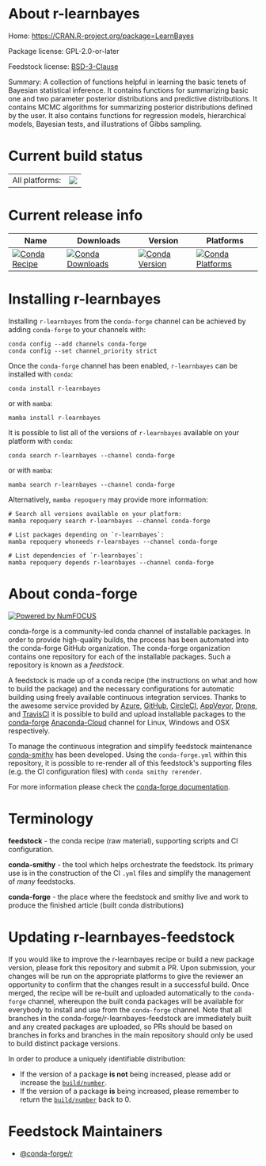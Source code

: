 About r-learnbayes
==================

Home: https://CRAN.R-project.org/package=LearnBayes

Package license: GPL-2.0-or-later

Feedstock license: [BSD-3-Clause](https://github.com/conda-forge/r-learnbayes-feedstock/blob/main/LICENSE.txt)

Summary: A collection of functions helpful in learning the basic tenets of Bayesian statistical inference.  It contains functions for summarizing basic one and two parameter posterior distributions and predictive distributions.  It contains MCMC algorithms for summarizing posterior distributions defined by the user.  It also contains functions for regression models, hierarchical models, Bayesian tests, and illustrations of Gibbs sampling.

Current build status
====================


<table><tr><td>All platforms:</td>
    <td>
      <a href="https://dev.azure.com/conda-forge/feedstock-builds/_build/latest?definitionId=1304&branchName=main">
        <img src="https://dev.azure.com/conda-forge/feedstock-builds/_apis/build/status/r-learnbayes-feedstock?branchName=main">
      </a>
    </td>
  </tr>
</table>

Current release info
====================

| Name | Downloads | Version | Platforms |
| --- | --- | --- | --- |
| [![Conda Recipe](https://img.shields.io/badge/recipe-r--learnbayes-green.svg)](https://anaconda.org/conda-forge/r-learnbayes) | [![Conda Downloads](https://img.shields.io/conda/dn/conda-forge/r-learnbayes.svg)](https://anaconda.org/conda-forge/r-learnbayes) | [![Conda Version](https://img.shields.io/conda/vn/conda-forge/r-learnbayes.svg)](https://anaconda.org/conda-forge/r-learnbayes) | [![Conda Platforms](https://img.shields.io/conda/pn/conda-forge/r-learnbayes.svg)](https://anaconda.org/conda-forge/r-learnbayes) |

Installing r-learnbayes
=======================

Installing `r-learnbayes` from the `conda-forge` channel can be achieved by adding `conda-forge` to your channels with:

```
conda config --add channels conda-forge
conda config --set channel_priority strict
```

Once the `conda-forge` channel has been enabled, `r-learnbayes` can be installed with `conda`:

```
conda install r-learnbayes
```

or with `mamba`:

```
mamba install r-learnbayes
```

It is possible to list all of the versions of `r-learnbayes` available on your platform with `conda`:

```
conda search r-learnbayes --channel conda-forge
```

or with `mamba`:

```
mamba search r-learnbayes --channel conda-forge
```

Alternatively, `mamba repoquery` may provide more information:

```
# Search all versions available on your platform:
mamba repoquery search r-learnbayes --channel conda-forge

# List packages depending on `r-learnbayes`:
mamba repoquery whoneeds r-learnbayes --channel conda-forge

# List dependencies of `r-learnbayes`:
mamba repoquery depends r-learnbayes --channel conda-forge
```


About conda-forge
=================

[![Powered by
NumFOCUS](https://img.shields.io/badge/powered%20by-NumFOCUS-orange.svg?style=flat&colorA=E1523D&colorB=007D8A)](https://numfocus.org)

conda-forge is a community-led conda channel of installable packages.
In order to provide high-quality builds, the process has been automated into the
conda-forge GitHub organization. The conda-forge organization contains one repository
for each of the installable packages. Such a repository is known as a *feedstock*.

A feedstock is made up of a conda recipe (the instructions on what and how to build
the package) and the necessary configurations for automatic building using freely
available continuous integration services. Thanks to the awesome service provided by
[Azure](https://azure.microsoft.com/en-us/services/devops/), [GitHub](https://github.com/),
[CircleCI](https://circleci.com/), [AppVeyor](https://www.appveyor.com/),
[Drone](https://cloud.drone.io/welcome), and [TravisCI](https://travis-ci.com/)
it is possible to build and upload installable packages to the
[conda-forge](https://anaconda.org/conda-forge) [Anaconda-Cloud](https://anaconda.org/)
channel for Linux, Windows and OSX respectively.

To manage the continuous integration and simplify feedstock maintenance
[conda-smithy](https://github.com/conda-forge/conda-smithy) has been developed.
Using the ``conda-forge.yml`` within this repository, it is possible to re-render all of
this feedstock's supporting files (e.g. the CI configuration files) with ``conda smithy rerender``.

For more information please check the [conda-forge documentation](https://conda-forge.org/docs/).

Terminology
===========

**feedstock** - the conda recipe (raw material), supporting scripts and CI configuration.

**conda-smithy** - the tool which helps orchestrate the feedstock.
                   Its primary use is in the construction of the CI ``.yml`` files
                   and simplify the management of *many* feedstocks.

**conda-forge** - the place where the feedstock and smithy live and work to
                  produce the finished article (built conda distributions)


Updating r-learnbayes-feedstock
===============================

If you would like to improve the r-learnbayes recipe or build a new
package version, please fork this repository and submit a PR. Upon submission,
your changes will be run on the appropriate platforms to give the reviewer an
opportunity to confirm that the changes result in a successful build. Once
merged, the recipe will be re-built and uploaded automatically to the
`conda-forge` channel, whereupon the built conda packages will be available for
everybody to install and use from the `conda-forge` channel.
Note that all branches in the conda-forge/r-learnbayes-feedstock are
immediately built and any created packages are uploaded, so PRs should be based
on branches in forks and branches in the main repository should only be used to
build distinct package versions.

In order to produce a uniquely identifiable distribution:
 * If the version of a package **is not** being increased, please add or increase
   the [``build/number``](https://docs.conda.io/projects/conda-build/en/latest/resources/define-metadata.html#build-number-and-string).
 * If the version of a package **is** being increased, please remember to return
   the [``build/number``](https://docs.conda.io/projects/conda-build/en/latest/resources/define-metadata.html#build-number-and-string)
   back to 0.

Feedstock Maintainers
=====================

* [@conda-forge/r](https://github.com/conda-forge/r/)

